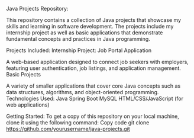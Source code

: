 Java Projects Repository: 

This repository contains a collection of Java projects that showcase my skills and learning in software development. The projects include my internship project as well as basic applications that demonstrate fundamental concepts and practices in Java programming.

Projects Included:
Internship Project: Job Portal Application

A web-based application designed to connect job seekers with employers, featuring user authentication, job listings, and application management.
Basic Projects

A variety of smaller applications that cover core Java concepts such as data structures, algorithms, and object-oriented programming.
Technologies Used:
Java
Spring Boot
MySQL
HTML/CSS/JavaScript (for web applications)

Getting Started:
To get a copy of this repository on your local machine, clone it using the following command:
Copy code
git clone https://github.com/yourusername/java-projects.git
